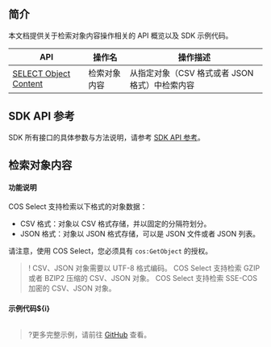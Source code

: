 ## 简介

本文档提供关于检索对象内容操作相关的 API 概览以及 SDK 示例代码。

| API                                                          | 操作名         | 操作描述                                  |
| ------------------------------------------------------------ | -------------- | ----------------------------------------- |
| [SELECT Object Content](https://cloud.tencent.com/document/product/436/37641) | 检索对象内容 | 从指定对象（CSV 格式或者 JSON 格式）中检索内容                      |

## SDK API 参考

SDK 所有接口的具体参数与方法说明，请参考 [SDK API 参考](cssg://api-doc)。

## 检索对象内容

#### 功能说明

COS Select 支持检索以下格式的对象数据：

* CSV 格式：对象以 CSV 格式存储，并以固定的分隔符划分。
* JSON 格式：对象以 JSON 格式存储，可以是 JSON 文件或者 JSON 列表。

请注意，使用 COS Select，您必须具有 `cos:GetObject` 的授权。

> !
> CSV、JSON 对象需要以 UTF-8 格式编码。
> COS Select 支持检索 GZIP 或者 BZIP2 压缩的 CSV、JSON 对象。
> COS Select 支持检索 SSE-COS 加密的 CSV、JSON 对象。

#### 示例代码${i}

[//]: # (.cssg-snippet-select-object)
```
```

>?更多完整示例，请前往 [GitHub](cssg://code-example/select-object) 查看。

